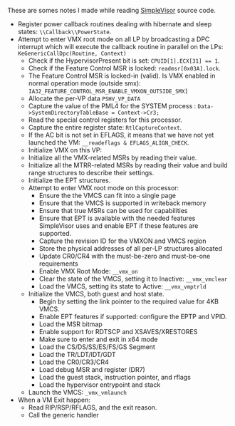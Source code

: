 These are somes notes I made while reading [SimpleVisor](https://github.com/ionescu007/SimpleVisor) source code.

- Register power callback routines dealing with hibernate and sleep states: ```\\Callback\\PowerState```.
-  Attempt to enter VMX root mode on all LP by broadcasting a DPC interrupt which will execute the callback routine in parallel on the LPs: ```KeGenericCallDpc(Routine, Context)```
   - Check if the HypervisorPresent bit is set: ```CPUID[1].ECX[31] == 1```.
   - Check if the Feature Control MSR is locked: ```readmsr[0x03A].lock```.
   - The Feature Control MSR is locked-in (valid). Is VMX enabled in normal operation mode (outside smx): ```IA32_FEATURE_CONTROL_MSR_ENABLE_VMXON_OUTSIDE_SMX]```
   - Allocate the per-VP data ```PSHV_VP_DATA```
   - Capture the value of the PML4 for the SYSTEM process : ```Data->SystemDirectoryTableBase = Context->Cr3;```
   - Read the special control registers for this processor.
   - Capture the entire register state: ```RtlCaptureContext```.
   - If the AC bit is not set in EFLAGS, it means that we have not yet launched the VM: ```__readeflags & EFLAGS_ALIGN_CHECK```.
   - Initialize VMX on this VP:
   	- Initialize all the VMX-related MSRs by reading their value.
	- Initialize all the MTRR-related MSRs by reading their value and build range structures to describe their settings.
	- Initialize the EPT structures.
	- Attempt to enter VMX root mode on this processor:
		- Ensure the the VMCS can fit into a single page
		- Ensure that the VMCS is supported in writeback memory
		- Ensure that true MSRs can be used for capabilities
		- Ensure that EPT is available with the needed features SimpleVisor uses and enable EPT if these features are supported.
		- Capture the revision ID for the VMXON and VMCS region
		- Store the physical addresses of all per-LP structures allocated
		- Update CR0/CR4 with the must-be-zero and must-be-one requirements
		- Enable VMX Root Mode: ```__vmx_on```
		- Clear the state of the VMCS, setting it to Inactive: ```__vmx_vmclear```
		- Load the VMCS, setting its state to Active: ```__vmx_vmptrld```
	- Initialize the VMCS, both guest and host state.
		- Begin by setting the link pointer to the required value for 4KB VMCS.
		- Enable EPT features if supported: configure the EPTP and VPID.
		- Load the MSR bitmap
		- Enable support for RDTSCP and XSAVES/XRESTORES
		- Make sure to enter and exit in x64 mode
		- Load the CS/DS/SS/ES/FS/GS Segment
		- Load the TR/LDT/IDT/GDT 
		- Load the CR0/CR3/CR4
		- Load debug MSR and register (DR7)
		- Load the guest stack, instruction pointer, and rflags
		- Load the hypervisor entrypoint and stack
	- Launch the VMCS: ```_vmx_vmlaunch```
- When a VM Exit happen:
	- Read RIP/RSP/RFLAGS, and the exit reason.
	- Call the generic handler